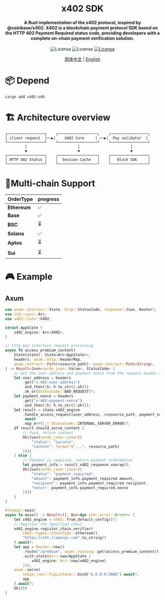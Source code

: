 <h1 align="center">
    x402 SDK
</h1>
<h4 align="center">
A Rust implementation of the x402 protocol, inspired by @coinbase/x402.
X402 is a blockchain payment protocol SDK based on the HTTP 402 Payment Required status code, providing developers with a complete on-chain payment verification solution. 
</h4>
<p align="center">
<img src="https://img.shields.io/badge/X402-Payment%20Protocol-blue?style=for-the-badge&logo=ethereum" alt="License">
<img src="https://img.shields.io/badge/Rust-1.70%2B-orange?style=for-the-badge&logo=rust" alt="License">
<a href="https://github.com/0xhappyboy/x402-sdk/LICENSE"><img src="https://img.shields.io/badge/License-Apache%202.0-green?style=for-the-badge" alt="License"></a>
</p>
<p align="center">
<a href="./README_zh-CN.md">简体中文</a> | <a href="./README.md">English</a>
</p>

# 📦 Depend

```
cargo add x402-sdk
```

# 🏗 Architecture overview

```
┌─────────────────┐    ┌──────────────────┐    ┌─────────────────┐
│ client request  │──▶│    X402 Core     │ ──▶│  Pay validator  │
└─────────────────┘    └──────────────────┘    └─────────────────┘
         │                       │                       │
         ▼                       ▼                       ▼
┌─────────────────┐    ┌──────────────────┐    ┌─────────────────┐
│ HTTP 402 Status │    │  Session Cache   │    │   Block SDK     │
└─────────────────┘    └──────────────────┘    └─────────────────┘
```

# 🚀Multi-chain Support

| **OrderType** | **progress** |
| :------------ | :----------- |
| **Ethereum**  | ✅           |
| **Base**      | ✅           |
| **BSC**       | ⏳           |
| **Solana**    | ✅           |
| **Aptos**     | ⏳           |
| **Sui**       | ⏳           |

# 🎮 Example

## Axum

```rust
use axum::{extract::State, http::StatusCode, response::Json, Router};
use std::sync::Arc;
use x402::core::X402;

struct AppState {
    x402_engine: Arc<X402>,
}

// http pay interface request processing
async fn access_premium_content(
    State(state): State<Arc<AppState>>,
    headers: axum::http::HeaderMap,
    axum::extract::Path(resource_path): axum::extract::Path<String>,
) -> Result<Json<serde_json::Value>, StatusCode> {
    // Get the user address and payment nonce from the request header specified by X402
    let user_address = headers
        .get("x-402-user-address")
        .and_then(|h| h.to_str().ok())
        .ok_or(StatusCode::BAD_REQUEST)?;
    let payment_nonce = headers
        .get("x-402-payment-nonce")
        .and_then(|h| h.to_str().ok());
    let result = state.x402_engine
        .handle_access_request(user_address, &resource_path, payment_nonce, None)
        .await
        .map_err(|_| StatusCode::INTERNAL_SERVER_ERROR)?;
    if result.should_serve_content {
        // Paid, return content
        Ok(Json(serde_json::json!({
            "status": "success",
            "content": format!("...", resource_path)
        })))
    } else {
        // Payment is required, return payment information
        let payment_info = result.x402_response.unwrap();
        Ok(Json(serde_json::json!({
            "status": "payment_required",
            "amount": payment_info.payment_required.amount,
            "recipient": payment_info.payment_required.recipient,
            "nonce": payment_info.payment_required.nonce
        })))
    }
}

#[tokio::main]
async fn main() -> Result<(), Box<dyn std::error::Error>> {
    let x402_engine = X402::from_default_config()?;
    // Register the specified chain
    x402_engine.register_chain_verifier(
        x402::types::ChainType::ethereum(),
        "https://eth.llamarpc.com".to_string()
    ).await?;
    let app = Router::new()
        .route("/premium", axum::routing::get(access_premium_content))
        .with_state(Arc::new(AppState {
            x402_engine: Arc::new(x402_engine)
        }));
    axum::serve(
        tokio::net::TcpListener::bind("0.0.0.0:3000").await?,
        app
    ).await?;
    Ok(())
}
```
